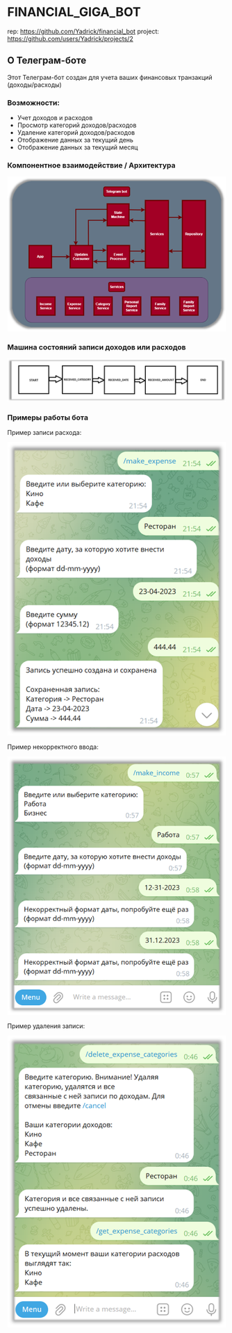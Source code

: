 # FINANCIAL_GIGA_BOT

rep: https://github.com/Yadrick/financial_bot
project: https://github.com/users/Yadrick/projects/2

## О Телеграм-боте

Этот Телеграм-бот создан для учета ваших финансовых транзакций (доходы/расходы)

### Возможности:
- Учет доходов и расходов
- Просмотр категорий доходов/расходов
- Удаление категорий доходов/расходов
- Отображение данных за текущий день
- Отображение данных за текущий месяц

### Компонентное взаимодействие / Архитектура
![Component Communication](assets/component_communication.png)

### Машина состояний записи доходов или расходов
![State Machine](assets/state_machine.png)

### Примеры работы бота

Пример записи расхода:

![Example Expense Record](assets/expense_record_example.png)

Пример некорректного ввода:

![Example Of Incorrect Input](assets/example_of_incorrect_input.png)

Пример удаления записи:

![Example Of Record Deletion](assets/example_of_record_deletion.png)


